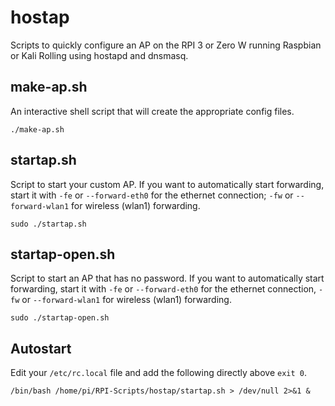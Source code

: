 # hostap
Scripts to quickly configure an AP on the RPI 3 or Zero W running Raspbian or Kali Rolling using hostapd and dnsmasq.

## make-ap.sh
An interactive shell script that will create the appropriate config files.

`./make-ap.sh`
	
## startap.sh
Script to start your custom AP.
If you want to automatically start forwarding, start it with `-fe` or `--forward-eth0` for the ethernet connection; `-fw` or `--forward-wlan1` for wireless (wlan1) forwarding.

`sudo ./startap.sh`

## startap-open.sh
Script to start an AP that has no password.
If you want to automatically start forwarding, start it with `-fe` or `--forward-eth0` for the ethernet connection, `-fw` or `--forward-wlan1` for wireless (wlan1) forwarding.

`sudo ./startap-open.sh`

## Autostart
Edit your `/etc/rc.local` file and add the following directly above `exit 0`.

`/bin/bash /home/pi/RPI-Scripts/hostap/startap.sh > /dev/null 2>&1 &`

